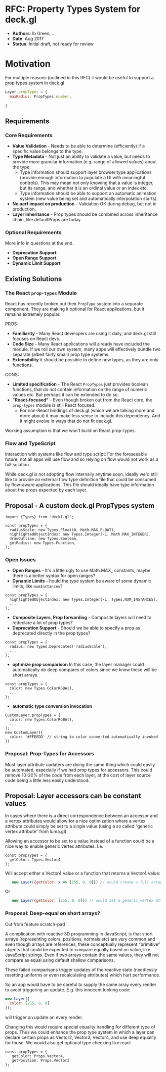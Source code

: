 # RFC: Property Types System for deck.gl

* **Authors**: Ib Green, ...
* **Date**: Aug 2017
* **Status**: Initial draft, not ready for review

# Motivation

For multiple reasons (outlined in this RFC) it would be useful to support a prop types system in deck.gl
```js
Layer.propTypes = {
  maxRadius: PropTypes.number,
  ...
}
```

## Requirements

### Core Requirements

* **Value Validation** - Needs to be able to determine (efficiently) if a specific value belongs to the type.
* **Type Metadata** - Not just an ability to validate a value, but needs to provide more granular information (e.g. range of allowed values) about the type:
    * Type information should support layer browser type applications (provide enough information to populate a UI with meaningful controls). This may mean not only knowing that a value is integer, but its range, and whether it is an ordinal value or an index etc.
    * Type information should be able to support an automatic animation system (new value being set and automatically interpolation starts).
* **No perf impact on production** - Validation OK during debug, but not in production.
* **Layer Inheritance** - Prop types should be combined across inheritance chain, like defaultProps are today.

### Optional Requirements

More info in questions at the end.

* **Deprecation Support**
* **Open Range Support**
* **Dynamic Limit Support**


## Existing Solutions

### The React `prop-types` Module

React has recently broken out their `PropType` system into a separate component. They are making it optional for React applications, but it remains extremely popular.

PROS:
* **Familiarity** - Many React developers are using it daily, and deck.gl still focuses on React devs.
* **Code Size** - Many React applications will already have included the module. If we roll our own system, many apps will effectively bundle two separate (albeit fairly small) prop type systems.
* **Extensibility** it should be possible to define new types, as they are only functions.

CONS:
* **Limited specification** - The React `PropTypes` just provides boolean functions, that do not contain information on the range of numeric values etc. But perhaps it can be extended to do so.
* **"React-focused"** - Even though broken out from the React core, the `prop-types` module is still React focused.
    * For non-React bindings of deck.gl (which we are talking more and more about) it may make less sense to include this dependency. And it might evolve in ways that do not fit deck.gl.

Working assumption is that we won't build on React prop-types.


### Flow and TypeScript

Interaction with systems like flow and type script: For the foreseeable future, not all apps will use flow and so relying on flow would not work as a full solution.

While deck.gl is not adopting flow internally anytime soon, ideally we'd still like to provide an external flow type definition file that could be consumed by flow-aware applications. This file should ideally have type information about the props expected by each layer.


## Proposal - A custom deck.gl PropTypes system

```
import {Types} from 'deckl.gl';

const propTypes = {
  radiusScale: new Types.Float(0, Math.MAX_FLOAT),
  highlightedObjectIndex: new Types.Integer(-1, Math.MAX_INTEGER),
  drawOutline: new Types.Boolean,
  getRadius: new Types.Function,
};
```

### Open Issues
* **Open Ranges** - It's a little ugly to use Math.MAX_ constants, maybe there is a better syntax for open ranges?
* **Dynamic Limits** - hould the type system be aware of some dynamic limits, like `numInstances`?
```
const propTypes = {
  highlightedObjectIndex: new Types.Integer(-1, Types.NUM_INSTANCES),
  ...
};
```
* **Composite Layers, Prop forwarding** - Composite layers will need to redeclare a lot of prop types?
* **Deprecation Support** - Should we be able to specify a prop as deprecated directly in the prop types?
```
const propTypes = {
  radius: new Types.Deprecated('radiusScale'),
  ...
};
```
* **optimize prop comparison**
In this case, the layer manager could automatically do deep compares of colors since we know these will be short arrays.
```
const propTypes = {
  color: new Types.ColorRGBA(),
  ...
};
```
* **automatic type conversion invocation**
```
CustomLayer.propTypes = {
  color: new Types.ColorRGBA(),
  ...
};
new CustomLayer({
  color: '#FFEEDD' // string to color converted automatically invoked
})
```


### Proposal: Prop-Types for Accessors

Most layer attribute updaters are doing the same thing which could easily be automated, especially if we had prop types for accessors. This could remove 10-20% of the code from each layer, at the cost of layer source code being a little less easily understood.


## Proposal: Layer accessors can be constant values

In cases where there is a direct correspondence between an accessor and a vertex attributes  would allow for a nice optimization where a vertex attribute could simply be set to a single value (using a so called “generic vertex attribute” from luma.gl)

Allowing an accessor to be set to a value instead of a function could be a nice way to enable generic vertex attributes. I.e.
```
const propTypes = {
  getColor: Types.Vector4
};
```
Will accept either a Vector4 value or a function that returns a Vector4 value:
```js
   new Layer({getColor: x => [255, 0, 0]}) // would create a full array/WebGLBuffer with colors, each set to [255, 0, 0], just like today
```
Or
```js
   new Layer({getColor: [255, 0, 0]}) // would set a generic vertex attribute (one value shared by all verts, not allocating any array/buffers at all)
```


### Proposal: Deep-equal on short arrays?

Cut from feature scratch-pad

A complication with reactive 3D programming in JavaScript, is that short arrays (representing colors, positions, normals etc) are very common and even though arrays are references, these conceptually represent “primitive” objects that could be expected to compare equally based on value, like JavaScript strings. Even if two arrays contain the same values, they will not compare as equal using default shallow comparisons.

These failed comparisons trigger updates of the reactive state (needlessly resetting uniforms or even recalculating attributes) which hurt performance.

So an app would have to be careful to supply the same array every render to avoid triggering an update. E.g. this innocent looking code:
```js
new Layer({
  color: [255, 0, 0]
});
```
will trigger an update on every render.

Changing this would require special equality handling for different type of props. Thus we could enhance the prop type system in which a layer can declare certain props as Vector2, Vector3, Vector4, and use deep equality for those.
We would also get optional type checking like react
```
const propTypes = {
   getColor: Props.Vector4,
   getPosition: Props.Vector3
};
```